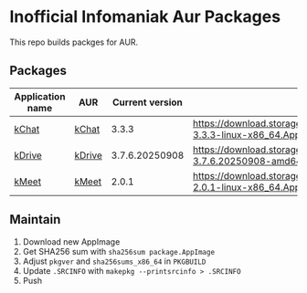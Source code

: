 # Inofficial Infomaniak Aur Packages

This repo builds packges for AUR.

## Packages

| Application name | AUR | Current version | AppImage path |
|-|-|-|-|
| [kChat](https://www.infomaniak.com/en/kchat) | [kChat](https://aur.archlinux.org/packages/kchat-appimage) | 3.3.3 | https://download.storage5.infomaniak.com/kchat/kchat-desktop-3.3.3-linux-x86_64.AppImage |
| [kDrive](https://www.infomaniak.com/en/kdrive) | [kDrive](https://aur.archlinux.org/packages/kdrive-appimage) | 3.7.6.20250908 | https://download.storage.infomaniak.com/drive/desktopclient/kDrive-3.7.6.20250908-amd64.AppImage |
| [kMeet](https://www.infomaniak.com/en/kmeet) | [kMeet](https://aur.archlinux.org/packages/kmeet-appimage) | 2.0.1 | https://download.storage5.infomaniak.com/meet/kmeet-desktop-2.0.1-linux-x86_64.AppImage |


## Maintain

1. Download new AppImage
1. Get SHA256 sum with `sha256sum package.AppImage`
1. Adjust `pkgver` and `sha256sums_x86_64` in `PKGBUILD`
1. Update `.SRCINFO` with `makepkg --printsrcinfo > .SRCINFO`
1. Push
